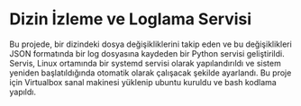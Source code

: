 # Dizin İzleme ve Loglama Servisi
Bu projede, bir dizindeki dosya değişikliklerini takip eden ve bu değişiklikleri JSON formatında bir log dosyasına kaydeden bir Python servisi geliştirildi. Servis, Linux ortamında bir systemd servisi olarak yapılandırıldı ve sistem yeniden başlatıldığında otomatik olarak çalışacak şekilde ayarlandı. Bu proje için Virtualbox sanal makinesi yüklenip ubuntu kuruldu ve bash kodlama yapıldı.
